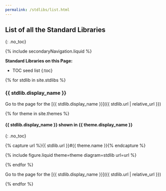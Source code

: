 ```yaml
---
permalink: /stdlibs/list.html
---
```

## List of all the Standard Libraries
{: .no_toc}

{% include secondaryNavigation.liquid %}

**Standard Libraries on this Page:**

* TOC seed list
{:toc}

{% for stdlib in site.stdlibs %}

### {{ stdlib.display_name }}

Go to the page for the [{{ stdlib.display_name }}]({{ stdlib.url | relative_url }})

{% for theme in site.themes %}

#### {{ stdlib.display_name }} shown in {{ theme.display_name }}
{: .no_toc}

{% capture url %}{{ stdlib.url }}#{{ theme.name }}{% endcapture %}

{% include figure.liquid theme=theme diagram=stdlib url=url %}

{% endfor %}

Go to the page for the [{{ stdlib.display_name }}]({{ stdlib.url | relative_url }})

{% endfor %}

